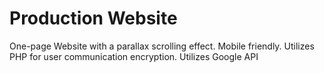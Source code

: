 # Production Website
One-page Website with a parallax scrolling effect. Mobile friendly. Utilizes PHP for user communication encryption. Utilizes Google API 
